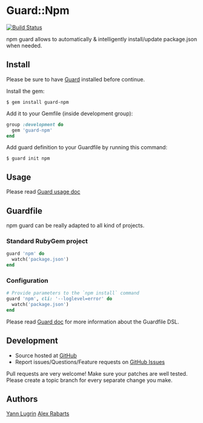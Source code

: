 # Guard::Npm
[![Build Status](https://travis-ci.org/alexrabarts/guard-npm.png)](https://travis-ci.org/alexrabarts/guard-npm)

npm guard allows to automatically & intelligently install/update package.json when needed.

## Install

Please be sure to have [Guard](https://github.com/guard/guard) installed before continue.

Install the gem:

```
$ gem install guard-npm
```

Add it to your Gemfile (inside development group):

``` ruby
group :development do
  gem 'guard-npm'
end
```

Add guard definition to your Guardfile by running this command:

```
$ guard init npm
```

## Usage

Please read [Guard usage doc](https://github.com/guard/guard#readme)

## Guardfile

npm guard can be really adapted to all kind of projects.

### Standard RubyGem project

```ruby
guard 'npm' do
  watch('package.json')
end
```

### Configuration

```ruby
# Provide parameters to the `npm install` command
guard 'npm', cli: '--loglevel=error' do
  watch('package.json')
end
```

Please read [Guard doc](https://github.com/guard/guard#readme) for more information about the Guardfile DSL.

## Development

* Source hosted at [GitHub](https://github.com/alexrabarts/guard-npm)
* Report issues/Questions/Feature requests on [GitHub Issues](https://github.com/alexrabarts/guard-npm/issues)

Pull requests are very welcome! Make sure your patches are well tested. Please create a topic branch for every separate change
you make.

## Authors

[Yann Lugrin](https://github.com/yannlugrin)
[Alex Rabarts](https://github.com/alexrabarts)
